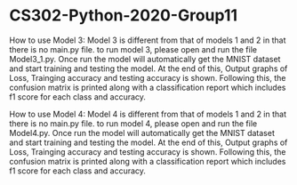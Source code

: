 # CS302-Python-2020-Group11

How to use Model 3:
Model 3 is different from that of models 1 and 2 in that there is no main.py file.
to run model 3, please open and run the file Model3_1.py.
Once run the model will automatically get the MNIST dataset and start training and testing the model.
At the end of this, Output graphs of Loss, Trainging accuracy and testing accuracy is shown. 
Following this, the confusion matrix is printed along with a classification report which includes f1 score for each class and accuracy.

How to use Model 4:
Model 4 is different from that of models 1 and 2 in that there is no main.py file.
to run model 4, please open and run the file Model4.py.
Once run the model will automatically get the MNIST dataset and start training and testing the model.
At the end of this, Output graphs of Loss, Trainging accuracy and testing accuracy is shown. 
Following this, the confusion matrix is printed along with a classification report which includes f1 score for each class and accuracy.
